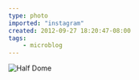 ```yaml
---
type: photo
imported: "instagram"
created: 2012-09-27 18:20:47-08:00
tags:
    - microblog
---
```

![Half Dome](/media/images/photos/2012/09/64f684df4d63f52372d554c158b36e50.jpg)

